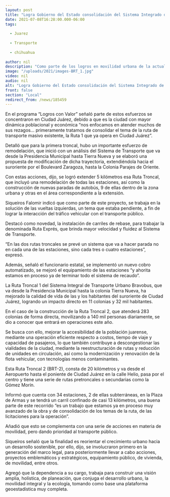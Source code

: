 ```yaml
---
layout: post
title: "Logra Gobierno del Estado consolidación del Sistema Integrado de Transporte Bravobus en Ciudad Juárez"
date: 2021-07-08T16:28:00.000-06:00
tags:
  
  - Juarez
  
  - Transporte
  
  - chihuahua
  
author: nil
description: "Como parte de los logros en movilidad urbana de la actual Administración estatal, se consolidó el Sistema Integrado de Transporte Bravobus en Ciudad Juárez, con la ampliación y mejora de la primera ruta troncal (BRT-1) y la construcción de la nueva ruta troncal Tecnológico (BRT-2)."
image: "/uploads/2021/images-BRT_1.jpg"
video: nil
audio: nil
alt: "Logra Gobierno del Estado consolidación del Sistema Integrado de Transporte Bravobus en Ciudad Juárez"
front: false
section: "Local"
redirect_from: /news/185459
---
```



En el programa “Logros con Valor” señaló parte de estos esfuerzos se concentraron en Ciudad Juárez, debido a que es la ciudad con mayor dinámica poblacional y económica “nos enfocamos en atender muchos de sus rezagos… primeramente tratamos de consolidar el tema de la ruta de transporte masivo existente, la Ruta 1 que ya opera en Ciudad Juárez”.

Detalló que para la primera troncal, hubo un importante esfuerzo de remodelación, que inició con un análisis del Sistema de Transporte que va desde la Presidencia Municipal hasta Tierra Nueva y se elaboró una propuesta de modificación de dicha trayectoria, extendiéndola hacia el suroriente por el Boulevard Zaragoza, hasta la Colonia Parajes de Oriente.


Con estas acciones, dijo, se logró extender 5 kilómetros esa Ruta Troncal, que incluyó una remodelación de todas las estaciones, así como la construcción de nuevas paradas de autobús, 9 de ellas dentro de la zona urbana y otras en el área correspondiente a la extensión. 

Siqueiros Falomir indicó que como parte de este proyecto, se trabaja en la solución de las vueltas izquierdas, un tema que estaba pendiente, a fin de lograr la interacción del tráfico vehicular con el transporte público.

Destacó como novedad, la instalación de carriles de rebase, para trabajar la denominada Ruta Exprés, que brinda mayor velocidad y fluidez al Sistema de Transporte.

 “En las dos rutas troncales se prevé un sistema que va a hacer parada no en cada una de las estaciones, sino cada  tres o cuatro estaciones”, expresó.

Además, señaló el funcionario estatal, se implementó un nuevo cobro automatizado, se mejoró el equipamiento de las estaciones “y ahorita estamos en proceso ya de terminar todo el sistema de recaudo”.

La Ruta Troncal 1 del Sistema Integral de Transporte Urbano Bravobus,  que va desde la Presidencia Municipal hasta la colonia Tierra Nueva, ha mejorado la calidad de vida de las y los habitantes del suroriente de Ciudad Juárez, logrando un impacto directo en 11 colonias y 32 mil habitantes. 

En el caso de la construcción de la Ruta Troncal 2, que atenderá 283 colonias de forma directa, movilizando a 140 mil personas diariamente, se dio a conocer que entrará en operaciones este año.

Se busca con ello, mejorar la accesibilidad de la población juarense, mediante una operación eficiente respecto a costos, tiempo de viaje y capacidad de pasajeros, lo que también contribuye a descongestionar las vialidades de la ciudad, mediante la reestructuración de rutas y reducción de unidades en circulación, así como la modernización y renovación de la flota vehicular, con tecnologías menos contaminantes.

Esta Ruta Troncal 2 (BRT-2), consta de 20 kilómetros y va desde el Aeropuerto hasta el poniente de Ciudad Juárez en la calle Helio, pasa por el centro y tiene una serie de rutas pretroncales o secundarias como la Gómez Morín.

Informó que cuenta con 34 estaciones, 2 de ellas subterráneas, en la Plaza de Armas y se tendrá un carril confinado de casi 13 kilómetros, una buena parte de este recorrido “es un trabajo que estamos ya en proceso muy avanzado de la obra y de consolidación de los temas de la ruta, de las licitaciones para la operación”.

Añadió que esto se complementa con una serie de acciones en materia de movilidad, pero dando prioridad al transporte público.

Siqueiros señaló que la finalidad es reorientar el crecimiento urbano hacia un desarrollo sostenible, por ello, dijo, se involucraron primero en la generación del marco legal, para posteriormente llevar a cabo acciones, proyectos emblemáticos y estratégicos, equipamiento público, de vivienda, de movilidad, entre otros.

Agregó que la dependencia a su cargo, trabaja para construir una visión amplia, holística, de planeación, que conjuga el desarrollo urbano, la movilidad integral y la ecología, tomando como base una plataforma geoestadística muy completa.